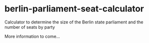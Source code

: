 # berlin-parliament-seat-calculator
Calculator to determine the size of the Berlin state parliament and the number of seats by party

More information to come... 
